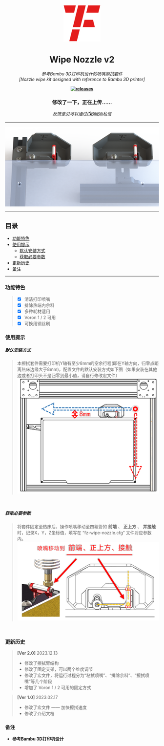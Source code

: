 <p align="center">
  <a href="https://space.bilibili.com/1898517">
    <img src="https://github.com/FZaii/FZai/blob/main/images/FZ-Logo.png" alt="Logo" width="120" height="120">
  </a>
    <br />
</p>

<h1 align="center">Wipe Nozzle v2</h1>

*<p align="center">参考Bambu 3D打印机设计的喷嘴擦拭套件
  <br />
  [Nozzle wipe kit designed with reference to Bambu 3D printer]</p>*

**<p align="center">[![releases](https://img.shields.io/github/v/release/FZaii/Wipe-Nozzle)](https://github.com/FZaii/Wipe-Nozzle/releases)**
**<h3 align="center">修改了一下，正在上传……</h3>**
*<p align="center">反馈意见可以通过[📺BiliBili](https://space.bilibili.com/1898517)私信</p>*

 ---
 
![FZ-Wipe-Nozzle-v2](Images-效果图/FZ-Wipe-Nozzle-v2.png)
 
 ---

 ## 目录

- [功能特色](#功能特色)
- [使用提示](#使用提示)
  - [默认安装方式](#默认安装方式)
  - [获取必要参数](#获取必要参数)
- [更新历史](#更新历史)
- [备注](#备注)
  
---

### 功能特色
> - [x] 清洁打印喷嘴
> - [x] 排除热端内余料
> - [x] 多种耗材适用
> - [x] Voron 1 / 2 可用
> - [x] 可换用铜丝刷

### 使用提示

##### 默认安装方式
>  本擦拭套件需要打印机Y轴有至少8mm的空余行程(即在Y轴方向，归零点距离热床边缘大于8mm)，配置文件的默认安装方式如下图（如果安装在其他边或者打印头不是归零到最小值，请自行修改宏文件）
>![默认安装方式](Images-效果图/默认安装方式.png)
  <br />
  
 ##### 获取必要参数
>  将套件固定至热床后，操作喷嘴移动至四氟管的 **前端** 、 **正上方** 、 **并接触** 时，记录X，Y，Z坐标值，填写在 “fz-wipe-nozzle.cfg” 文件对应参数内。
>![参数配置](Images-效果图/参数配置.png)
  <br />

### 更新历史

> **[Ver 2.0]** 2023.12.13 
> - 修改了擦拭臂结构
> - 修改了固定支架，可以两个维度调节
> - 修改了宏文件，将运行过程分为“粘拭喷嘴”、“排除余料”、“擦拭喷嘴”等几个阶段
> - 增加了 Voron 1 / 2 可用的固定方式

> **[Ver 1.0]** 2023.02.17  
> - 修改了宏文件 —— 加快擦拭速度
> - 修改了介绍文档
 
### 备注
- **参考Bambu 3D打印机设计**




